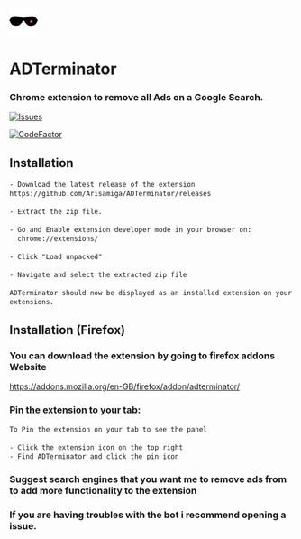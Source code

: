 <img src="https://github.com/Arisamiga/ADTerminator/blob/main/Logo.png" width=50> 

# ADTerminator

### Chrome extension to remove all Ads on a Google Search.

 <a href="https://github.com/Arisamiga/ADTerminator/issues">
   <img alt="Issues" src="https://img.shields.io/github/issues/Arisamiga/Discord-Giveaway-Bot?color=0088ff" />
  </a>
  
[![CodeFactor](https://www.codefactor.io/repository/github/arisamiga/adterminator/badge?s=cfb5c4373d1e550b380e64f78f41789c303b2928)](https://www.codefactor.io/repository/github/arisamiga/adterminator)


## Installation
```
- Download the latest release of the extension https://github.com/Arisamiga/ADTerminator/releases

- Extract the zip file.

- Go and Enable extension developer mode in your browser on:
  chrome://extensions/

- Click "Load unpacked"

- Navigate and select the extracted zip file

ADTerminator should now be displayed as an installed extension on your extensions.
```

## Installation (Firefox)
### You can download the extension by going to firefox addons Website 

https://addons.mozilla.org/en-GB/firefox/addon/adterminator/

### Pin the extension to your tab:
```
To Pin the extension on your tab to see the panel

- Click the extension icon on the top right
- Find ADTerminator and click the pin icon
```

### Suggest search engines that you want me to remove ads from to add more functionality to the extension

### If you are having troubles with the bot i recommend opening a issue.
